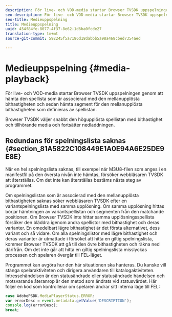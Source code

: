 ```yaml
---
description: För live- och VOD-media startar Browser TVSDK uppspelningen genom att hämta den spellista som är associerad med den mellanupplösta bithastigheten och sedan hämta segment för den mellanupplösta bithastigheten som definieras av spellistan.
seo-description: För live- och VOD-media startar Browser TVSDK uppspelningen genom att hämta den spellista som är associerad med den mellanupplösta bithastigheten och sedan hämta segment för den mellanupplösta bithastigheten som definieras av spellistan.
seo-title: Medieuppspelning
title: Medieuppspelning
uuid: 454f84fe-8077-4f37-8e62-1d6ba0fcde27
translation-type: tm+mt
source-git-commit: 592245f5a7186d18dabbb5a98a468cbed7354aed

---
```



# Medieuppspelning {#media-playback}

För live- och VOD-media startar Browser TVSDK uppspelningen genom att hämta den spellista som är associerad med den mellanupplösta bithastigheten och sedan hämta segment för den mellanupplösta bithastigheten som definieras av spellistan.

Browser TVSDK väljer snabbt den högupplösta spellistan med bithastighet och tillhörande media och fortsätter nedladdningen.

## Redundans för spelningslista saknas {#section_81A5822C108449E1A0E94A6E25DE9E8E}

När en hel spelningslista saknas, till exempel när M3U8-filen som anges i en manifestfil på den översta nivån inte hämtas, försöker webbläsaren TVSDK att återställas. Om det inte kan återställas bestäms nästa steg av programmet.

Om spelningslistan som är associerad med den mellanupplösta bithastigheten saknas söker webbläsaren TVSDK efter en variantspelningslista med samma upplösning. Om samma upplösning hittas börjar hämtningen av variantspellistan och segmenten från den matchande positionen. Om Browser TVSDK inte hittar samma upplösningsspellista försöker den bläddra igenom andra spellistor med bithastighet och deras varianter. En omedelbart lägre bithastighet är det första alternativet, dess variant och så vidare. Om alla spelningslistor med lägre bithastighet och deras varianter är utmattade i försöket att hitta en giltig spelningslista, kommer Browser TVSDK att gå till den övre bithastigheten och räkna ned därifrån. Om det inte går att hitta en giltig spelningslista misslyckas processen och spelaren övergår till FEL-läget.

Programmet kan avgöra hur den här situationen ska hanteras. Du kanske vill stänga spelaraktiviteten och dirigera användaren till katalogaktiviteten. Intressehändelsen är den statusändrade eller statusändrade händelsen och motsvarande återanrop är den metod som ändrats vid statusvärdet. Här följer en kod som kontrollerar om spelaren ändrar sitt interna läge till FEL:

```js
case AdobePSDK.MediaPlayerStatus.ERROR:  
var errorDesc = event.metadata.getValue('DESCRIPTION'); 
console.log(errorDesc); 
break; 
```
